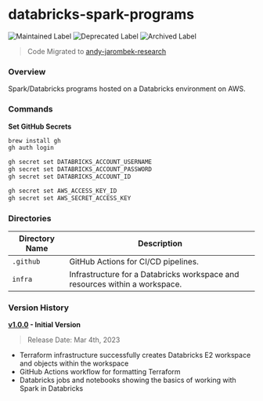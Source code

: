 # databricks-spark-programs

![Maintained Label](https://img.shields.io/badge/Maintained-No-red?style=for-the-badge)
![Deprecated Label](https://img.shields.io/badge/Deprecated-Yes-lightgray?style=for-the-badge)
![Archived Label](https://img.shields.io/badge/Archived-Yes-lightgray?style=for-the-badge)

> Code Migrated to [andy-jarombek-research](https://github.com/AJarombek/andy-jarombek-research)

### Overview

Spark/Databricks programs hosted on a Databricks environment on AWS.

### Commands

**Set GitHub Secrets**

```bash
brew install gh
gh auth login

gh secret set DATABRICKS_ACCOUNT_USERNAME
gh secret set DATABRICKS_ACCOUNT_PASSWORD
gh secret set DATABRICKS_ACCOUNT_ID

gh secret set AWS_ACCESS_KEY_ID
gh secret set AWS_SECRET_ACCESS_KEY
```

### Directories

| Directory Name | Description                                                                 |
|----------------|-----------------------------------------------------------------------------|
| `.github`      | GitHub Actions for CI/CD pipelines.                                         |
| `infra`        | Infrastructure for a Databricks workspace and resources within a workspace. |

### Version History

**[v1.0.0](https://github.com/AJarombek/databricks-spark-programs/tree/v1.0.0) - Initial Version**

> Release Date: Mar 4th, 2023

* Terraform infrastructure successfully creates Databricks E2 workspace and objects within the workspace
* GitHub Actions workflow for formatting Terraform
* Databricks jobs and notebooks showing the basics of working with Spark in Databricks
